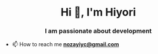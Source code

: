 <h1 align="center">Hi 👋, I'm Hiyori</h1>
<h3 align="center">I am passionate about development</h3>

- 📫 How to reach me **nozayiyc@gmail.com**

